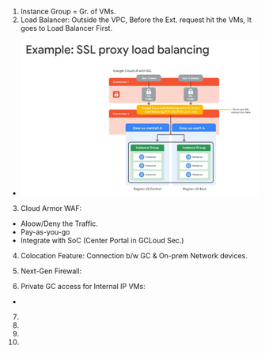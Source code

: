 1. Instance Group = Gr. of VMs.
2. Load Balancer: Outside the VPC, Before the Ext. request hit the VMs, It goes to Load Balancer First.
- ![Alt text](image.png)

3. Cloud Armor WAF:
- Aloow/Deny the Traffic.
- Pay-as-you-go
- Integrate with SoC (Center Portal in GCLoud Sec.)

4. Colocation Feature: Connection b/w GC & On-prem Network devices.

5. Next-Gen Firewall:


6. Private GC access for Internal IP VMs:
- 


7.


8.

9.

10.